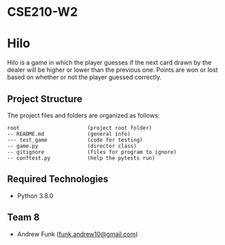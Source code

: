 # CSE210-W2
# Hilo
Hilo is a game in which the player guesses if the next card drawn by the dealer will be higher or lower than the previous one. Points are won or lost based on whether or not the player guessed correctly.

## Project Structure
The project files and folders are organized as follows:
```
root                      (project root folder)
-- README.md              (general info)
--- test_game             (code for testing)
-- game.py                (director class)
-- gitignore              (files for program to ignore)
-- conftest.py            (help the pytests run)
```

## Required Technologies
* Python 3.8.0

## Team 8
* Andrew Funk (funk.andrew10@gmail.com)
